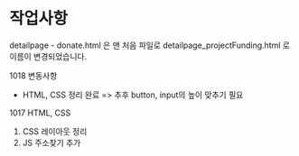 # 작업사항
detailpage - donate.html 은 맨 처음 파일로
detailpage_projectFunding.html 로 이름이 변경되었습니다.

1018 변동사항
 - HTML, CSS 정리 완료 => 추후 button, input의 높이 맞추기 필요

1017 HTML, CSS
1) CSS 레이아웃 정리
2) JS 주소찾기 추가 
